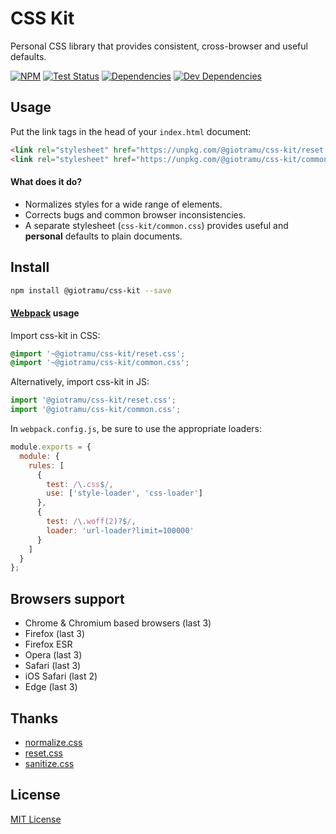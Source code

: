 # CSS Kit

Personal CSS library that provides consistent, cross-browser and useful defaults.

[![NPM][npm-badge]][npm]
[![Test Status][ci-badge]][ci]
[![Dependencies][deps-badge]][deps]
[![Dev Dependencies][devdeps-badge]][devdeps]

## Usage

Put the link tags in the head of your `index.html` document:

```html
<link rel="stylesheet" href="https://unpkg.com/@giotramu/css-kit/reset.css" />
<link rel="stylesheet" href="https://unpkg.com/@giotramu/css-kit/common.css" />
```

#### What does it do?

- Normalizes styles for a wide range of elements.
- Corrects bugs and common browser inconsistencies.
- A separate stylesheet (`css-kit/common.css`) provides useful and **personal** defaults to plain documents.

## Install

```sh
npm install @giotramu/css-kit --save
```

#### [Webpack][webpack] usage

Import css-kit in CSS:

```css
@import '~@giotramu/css-kit/reset.css';
@import '~@giotramu/css-kit/common.css';
```

Alternatively, import css-kit in JS:

```js
import '@giotramu/css-kit/reset.css';
import '@giotramu/css-kit/common.css';
```

In `webpack.config.js`, be sure to use the appropriate loaders:

```js
module.exports = {
  module: {
    rules: [
      {
        test: /\.css$/,
        use: ['style-loader', 'css-loader']
      },
      {
        test: /\.woff(2)?$/,
        loader: 'url-loader?limit=100000'
      }
    ]
  }
};
```

## Browsers support

- Chrome & Chromium based browsers (last 3)
- Firefox (last 3)
- Firefox ESR
- Opera (last 3)
- Safari (last 3)
- iOS Safari (last 2)
- Edge (last 3)

## Thanks

- [normalize.css]
- [reset.css]
- [sanitize.css]

## License

[MIT License](./LICENSE)

<!---
  L I N K S
-->

[npm]: https://www.npmjs.com/package/@giotramu/css-kit
[npm-badge]: https://badgen.net/npm/v/@giotramu/css-kit?icon=npm&label=npm%20package
[ci]: https://github.com/giotramu/stylelint-config/actions
[ci-badge]: https://github.com/giotramu/css-kit/workflows/test/badge.svg?branch=master
[deps]: https://david-dm.org/giotramu/css-kit
[deps-badge]: https://badgen.net/david/dep/giotramu/css-kit
[devdeps]: https://david-dm.org/giotramu/css-kit?type=dev
[devdeps-badge]: https://badgen.net/david/dev/giotramu/css-kit
[webpack]: https://webpack.js.org/
[normalize.css]: https://github.com/csstools/normalize.css
[reset.css]: http://meyerweb.com/eric/tools/css/reset
[sanitize.css]: https://github.com/csstools/sanitize.css
